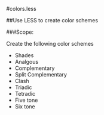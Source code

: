 #colors.less

##Use LESS to create color schemes

###Scope:

Create the following color schemes

* Shades
* Analgous
* Complementary
* Split Complementary
* Clash
* Triadic
* Tetradic
* Five tone
* Six tone